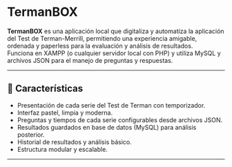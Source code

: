# TermanBOX

**TermanBOX** es una aplicación local que digitaliza y automatiza la aplicación del Test de Terman-Merrill, permitiendo una experiencia amigable, ordenada y paperless para la evaluación y análisis de resultados.  
Funciona en XAMPP (o cualquier servidor local con PHP) y utiliza MySQL y archivos JSON para el manejo de preguntas y respuestas.

---

## 🧩 **Características**

- Presentación de cada serie del Test de Terman con temporizador.
- Interfaz pastel, limpia y moderna.
- Preguntas y tiempos de cada serie configurables desde archivos JSON.
- Resultados guardados en base de datos (MySQL) para análisis posterior.
- Historial de resultados y análisis básico.
- Estructura modular y escalable.

---

